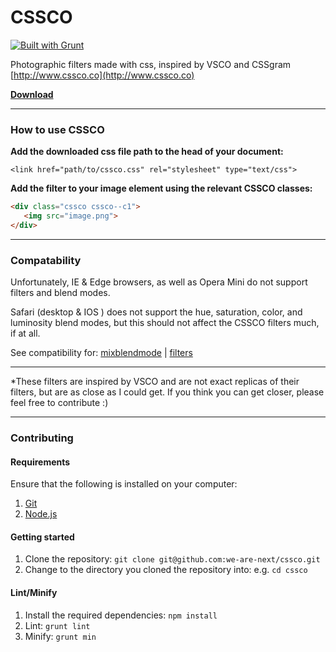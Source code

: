 # CSSCO

[![Built with Grunt](https://cdn.gruntjs.com/builtwith.svg)](http://gruntjs.com/)

Photographic filters made with css, inspired by VSCO and CSSgram [http://www.cssco.co](http://www.cssco.co)

**[Download](https://raw.githubusercontent.com/we-are-next/cssco/master/cssco.css)**

___

### How to use CSSCO
**Add the downloaded css file path to the head of your document:**

`<link href="path/to/cssco.css" rel="stylesheet" type="text/css">`


**Add the filter to your image element using the relevant CSSCO classes:**

``` html
<div class="cssco cssco--c1">
   <img src="image.png">
</div>
```

___

### Compatability

Unfortunately, IE & Edge browsers, as well as Opera Mini do not support filters and blend modes.

Safari (desktop & IOS ) does not support the hue, saturation, color, and luminosity blend modes, but this should not affect the CSSCO filters much, if at all.

See compatibility for: [mixblendmode](http://caniuse.com/#feat=css-mixblendmode) | [filters](http://caniuse.com/#feat=css-filters)

___

*These filters are inspired by VSCO and are not exact replicas of their filters, but are as close as I could get. If you think you can get closer, please feel free to contribute :)

___

### Contributing

#### Requirements

Ensure that the following is installed on your computer:

1. [Git](http://git-scm.com/downloads)
2. [Node.js](https://nodejs.org/en/download)

#### Getting started

1. Clone the repository: `git clone git@github.com:we-are-next/cssco.git`
2. Change to the directory you cloned the repository into: e.g. `cd cssco`

#### Lint/Minify

1. Install the required dependencies: `npm install`
2. Lint: `grunt lint`
3. Minify: `grunt min`
